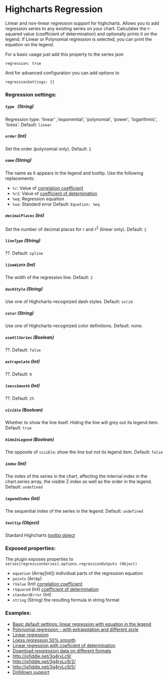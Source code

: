 Highcharts Regression
=====================

Linear and non-linear regression support for highcharts.
Allows you to add regression series to any existing series on your chart. 
Calculates the r-squared value (coefficient of determination) and optionally prints it on the legend.
If Linear or Polynomial regression is selected, you can print the equation on the legend.

For a basic usage just add this property to the series json

    regression: true

And for advanced configuration you can add options to 

    regressionSettings: {}
    
### Regression settings: 

##### `type ` (String)
Regression type: 'linear' ,'exponential', 'polynomial', 'power', 'logarithmic', 'loess'. Default: `linear`

##### `order` (Int)
Set the order (polynomial only). Default: `2`

##### `name` (String)
The name as it appears in the legend and tooltip. Use the following replacements:
* `%r`:  Value of [correlation coefficient][wiki-r]
* `%r2`: Value of [coefficient of determination][wiki-r2]
* `%eq`: Regression equation
* `%se`: Standard error
Default: `Equation: %eq`

##### `decimalPlaces` (Int)
Set the number of decimal places for r and r<sup>2</sup> (linear only). Default: `2`

##### `lineType` (String)
??. Default: `spline`

##### `lineWidth` (Int)
The width of the regression line. Default: `2`

##### `dashStyle` (String)
Use one of Highcharts-recognized dash styles. Default: `solid`

##### `color` (String)
Use one of Highcharts-recognized color definitions. Default: none.

##### `useAllSeries` (Boolean)
??. Default: `false`

##### `extrapolate` (Int)
??. Default: `0`

##### `loessSmooth` (Int)
??. Default: `25`

##### `visible` (Boolean)
Whether to show the line itself. Hiding the line will grey out its legend item. Default: `true`

##### `hideInLegend` (Boolean)
The opposite of `visible`: show the line but not its legend item. Default: `false`

##### `index` (Int)
The index of the series in the chart, affecting the internal index in the chart.series array, the visible Z index as well as the order in the legend. Default: `undefined`

##### `legendIndex` (Int)
The sequential index of the series in the legend. Default: `undefined`

##### `tooltip` (Object)
Stardard Highcharts [tooltip object](http://api.highcharts.com/highcharts/tooltip)

### Exposed properties:
The plugin exposes properties to `series[regressionSeries].options.regressionOutputs (Object)`
* `equation` (Array[Int]) individual parts of the regression equation
* `points` (Array)
* `rValue` (Int) [correlation coefficient][wiki-r]
* `rSquared` (Int) [coefficient of determination][wiki-r2]
* `standardError` (Int)
* `string` (String) the resulting formula in string format

###  Examples:
* [Basic default settings: linear regression with equation in the legend](http://jsfiddle.net/phpepe/q5jm4d7k/)
* [Polynomial regression - with extrapolation and different style](http://jsfiddle.net/phpepe/8457ctpj/)
* [Linear regression](http://jsfiddle.net/phpepe/3vruC/)
* [Loess regression 50% smooth](http://jsfiddle.net/phpepe/sMJv9/)
* [Linear regression with coeficient of determination](http://jsfiddle.net/phpepe/ofgpk5rp/)
* [Download resgression data on different formats](http://jsfiddle.net/gbsnpgdw/2/)
* http://jsfiddle.net/3g4ryLc9/
* http://jsfiddle.net/3g4ryLc9/2/
* http://jsfiddle.net/3g4ryLc9/5/
* [Drilldown support](http://jsfiddle.net/cmz25dtw/9/)


[wiki-r]: https://en.wikipedia.org/wiki/Correlation_coefficient
[wiki-r2]: https://en.wikipedia.org/wiki/Coefficient_of_determination
